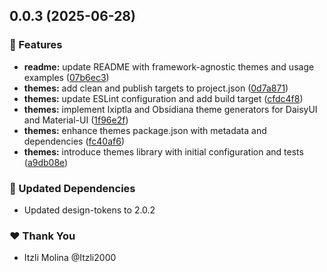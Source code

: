 ## 0.0.3 (2025-06-28)

### 🚀 Features

- **readme:** update README with framework-agnostic themes and usage examples ([07b6ec3](https://github.com/codigo-obsidiana/toolkit/commit/07b6ec3))
- **themes:** add clean and publish targets to project.json ([0d7a871](https://github.com/codigo-obsidiana/toolkit/commit/0d7a871))
- **themes:** update ESLint configuration and add build target ([cfdc4f8](https://github.com/codigo-obsidiana/toolkit/commit/cfdc4f8))
- **themes:** implement Ixiptla and Obsidiana theme generators for DaisyUI and Material-UI ([1f96e2f](https://github.com/codigo-obsidiana/toolkit/commit/1f96e2f))
- **themes:** enhance themes package.json with metadata and dependencies ([fc40af6](https://github.com/codigo-obsidiana/toolkit/commit/fc40af6))
- **themes:** introduce themes library with initial configuration and tests ([a9db08e](https://github.com/codigo-obsidiana/toolkit/commit/a9db08e))

### 🧱 Updated Dependencies

- Updated design-tokens to 2.0.2

### ❤️ Thank You

- Itzli Molina @Itzli2000